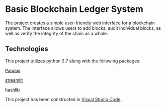 # Basic Blockchain Ledger System


The project creates a simple user-friendly web interface for a blockchain system. The interface allows users to add blocks, audit individual blocks, as well as verify the integrity of the chain as a whole. 

## Technologies

This project utilizes python 3.7 along with the following packages:

[Pandas](https://pandas.pydata.org/) 

[streamlit](https://pypi.org/project/streamlit/)

[hashlib](https://pypi.org/project/hashlib/)

This project has been constructed in [Visual Studio Code](https://code.visualstudio.com/).



